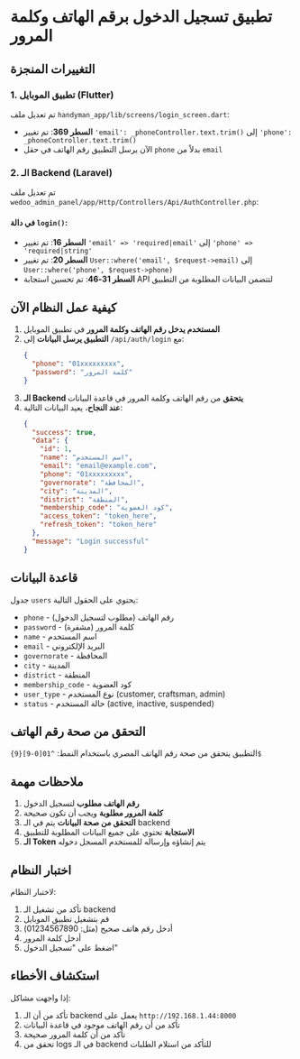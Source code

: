 # تطبيق تسجيل الدخول برقم الهاتف وكلمة المرور

## التغييرات المنجزة

### 1. تطبيق الموبايل (Flutter)
تم تعديل ملف `handyman_app/lib/screens/login_screen.dart`:

- **السطر 369**: تم تغيير `'email': _phoneController.text.trim()` إلى `'phone': _phoneController.text.trim()`
- الآن يرسل التطبيق رقم الهاتف في حقل `phone` بدلاً من `email`

### 2. الـ Backend (Laravel)
تم تعديل ملف `wedoo_admin_panel/app/Http/Controllers/Api/AuthController.php`:

#### في دالة `login()`:
- **السطر 16**: تم تغيير `'email' => 'required|email'` إلى `'phone' => 'required|string'`
- **السطر 20**: تم تغيير `User::where('email', $request->email)` إلى `User::where('phone', $request->phone)`
- **السطر 31-46**: تم تحسين استجابة API لتتضمن البيانات المطلوبة من التطبيق

## كيفية عمل النظام الآن

1. **المستخدم يدخل رقم الهاتف وكلمة المرور** في تطبيق الموبايل
2. **التطبيق يرسل البيانات** إلى `/api/auth/login` مع:
   ```json
   {
     "phone": "01xxxxxxxxx",
     "password": "كلمة المرور"
   }
   ```
3. **الـ Backend يتحقق** من رقم الهاتف وكلمة المرور في قاعدة البيانات
4. **عند النجاح**، يعيد البيانات التالية:
   ```json
   {
     "success": true,
     "data": {
       "id": 1,
       "name": "اسم المستخدم",
       "email": "email@example.com",
       "phone": "01xxxxxxxxx",
       "governorate": "المحافظة",
       "city": "المدينة",
       "district": "المنطقة",
       "membership_code": "كود العضوية",
       "access_token": "token_here",
       "refresh_token": "token_here"
     },
     "message": "Login successful"
   }
   ```

## قاعدة البيانات

جدول `users` يحتوي على الحقول التالية:
- `phone` - رقم الهاتف (مطلوب لتسجيل الدخول)
- `password` - كلمة المرور (مشفرة)
- `name` - اسم المستخدم
- `email` - البريد الإلكتروني
- `governorate` - المحافظة
- `city` - المدينة
- `district` - المنطقة
- `membership_code` - كود العضوية
- `user_type` - نوع المستخدم (customer, craftsman, admin)
- `status` - حالة المستخدم (active, inactive, suspended)

## التحقق من صحة رقم الهاتف

التطبيق يتحقق من صحة رقم الهاتف المصري باستخدام النمط: `^01[0-9]{9}$`

## ملاحظات مهمة

1. **رقم الهاتف مطلوب** لتسجيل الدخول
2. **كلمة المرور مطلوبة** ويجب أن تكون صحيحة
3. **التحقق من صحة البيانات** يتم في الـ backend
4. **الاستجابة** تحتوي على جميع البيانات المطلوبة للتطبيق
5. **الـ Token** يتم إنشاؤه وإرساله للمستخدم المسجل دخوله

## اختبار النظام

لاختبار النظام:
1. تأكد من تشغيل الـ backend
2. قم بتشغيل تطبيق الموبايل
3. أدخل رقم هاتف صحيح (مثل: 01234567890)
4. أدخل كلمة المرور
5. اضغط على "تسجيل الدخول"

## استكشاف الأخطاء

إذا واجهت مشاكل:
1. تأكد من أن الـ backend يعمل على `http://192.168.1.44:8000`
2. تأكد من أن رقم الهاتف موجود في قاعدة البيانات
3. تأكد من أن كلمة المرور صحيحة
4. تحقق من logs في الـ backend للتأكد من استلام الطلبات
